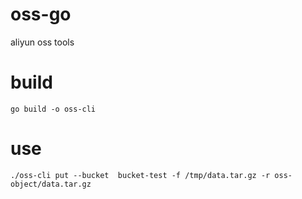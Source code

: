 # oss-go
aliyun oss tools

# build
```
go build -o oss-cli
```

# use
```
./oss-cli put --bucket  bucket-test -f /tmp/data.tar.gz -r oss-object/data.tar.gz
```

